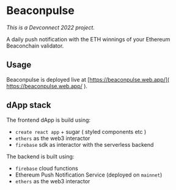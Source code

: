 # Beaconpulse

*This is a Devconnect 2022 project.*

A daily push notification with the ETH winnings of your Ethereum Beaconchain validator.

## Usage

Beaconpulse is deployed live at [https://beaconpulse.web.app/]( https://beaconpulse.web.app/ ).

## dApp stack

The frontend dApp is build using:

- `create react app` + sugar ( styled components etc )
- `ethers` as the web3 interactor
- `firebase` sdk as interactor with the serverless backend

The backend is built using:

- `firebase` cloud functions
- Ethereum Push Notification Service (deployed on `mainnet`)
- `ethers` as the web3 interactor

